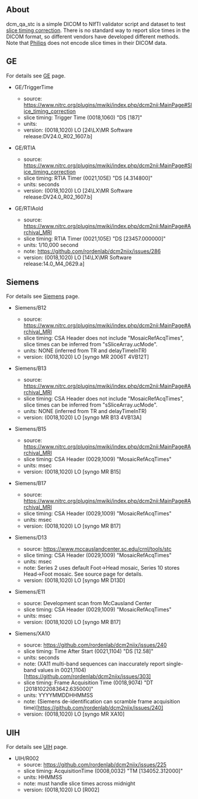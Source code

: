 
## About

dcm_qa_stc is a simple DICOM to NIfTI validator script and dataset to test [slice timing correction](https://www.mccauslandcenter.sc.edu/crnl/tools/stc). There is no standard way to report slice times in the DICOM format, so different vendors have developed different methods. Note that [Philips](https://github.com/rordenlab/dcm2niix/tree/master/Philips) does not encode slice times in their DICOM data.

## GE

For details see [GE](https://github.com/rordenlab/dcm2niix/tree/master/GE) page.

* GE/TriggerTime
  * source: https://www.nitrc.org/plugins/mwiki/index.php/dcm2nii:MainPage#Slice_timing_correction
  * slice timing: Trigger Time (0018,1060) "DS [187]"
  * units:
  * version: (0018,1020) LO [24\LX\MR Software release:DV24.0_R02_1607.b]

* GE/RTIA
  * source: https://www.nitrc.org/plugins/mwiki/index.php/dcm2nii:MainPage#Slice_timing_correction
  * slice timing: RTIA Timer (0021,105E) "DS [4.314800]"
  * units: seconds
  * version: (0018,1020) LO [24\LX\MR Software release:DV24.0_R02_1607.b]

* GE/RTIAold
  * source: https://www.nitrc.org/plugins/mwiki/index.php/dcm2nii:MainPage#Archival_MRI
  * slice timing: RTIA Timer (0021,105E) "DS [23457.000000]"
  * units: 1/10,000 second
  * note: https://github.com/rordenlab/dcm2niix/issues/286
  * version: (0018,1020) LO [14\LX\MR Software release:14.0_M4_0629.a]

## Siemens

For details see [Siemens](https://github.com/rordenlab/dcm2niix/tree/master/Siemens) page.

* Siemens/B12
  * source: https://www.nitrc.org/plugins/mwiki/index.php/dcm2nii:MainPage#Archival_MRI
  * slice timing: CSA Header does not include "MosaicRefAcqTimes", slice times can be inferred from "sSliceArray.ucMode".
  * units: NONE (inferred from TR and delayTimeInTR)
  * version: (0018,1020) LO [syngo MR 2006T 4VB12T]

* Siemens/B13
  * source: https://www.nitrc.org/plugins/mwiki/index.php/dcm2nii:MainPage#Archival_MRI
  * slice timing: CSA Header does not include "MosaicRefAcqTimes", slice times can be inferred from "sSliceArray.ucMode".
  * units: NONE (inferred from TR and delayTimeInTR)
  * version: (0018,1020) LO [syngo MR B13 4VB13A]

* Siemens/B15
  * source: https://www.nitrc.org/plugins/mwiki/index.php/dcm2nii:MainPage#Archival_MRI
  * slice timing: CSA Header (0029,1009) "MosaicRefAcqTimes"
  * units: msec
  * version: (0018,1020) LO [syngo MR B15]

* Siemens/B17
  * source: https://www.nitrc.org/plugins/mwiki/index.php/dcm2nii:MainPage#Archival_MRI
  * slice timing: CSA Header (0029,1009) "MosaicRefAcqTimes"
  * units: msec
  * version: (0018,1020) LO [syngo MR B17]

* Siemens/D13
  * source: https://www.mccauslandcenter.sc.edu/crnl/tools/stc
  * slice timing: CSA Header (0029,1009) "MosaicRefAcqTimes"
  * units: msec
  * note: Series 2 uses default Foot->Head mosaic, Series 10 stores Head->Foot mosaic. See source page for details.
  * version: (0018,1020) LO [syngo MR D13D]

* Siemens/E11
  * source: Development scan from McCausland Center
  * slice timing: CSA Header (0029,1009) "MosaicRefAcqTimes"
  * units: msec
  * version: (0018,1020) LO [syngo MR B17]

* Siemens/XA10
  * source: https://github.com/rordenlab/dcm2niix/issues/240
  * slice timing: Time After Start (0021,1104) "DS [12.58]"
  * units: seconds
  * note: (XA11 multi-band sequences can inaccurately report single-band values in 0021,1104)[https://github.com/rordenlab/dcm2niix/issues/303]
  * slice timing: Frame Acquisition Time (0018,9074) "DT [20181022083642.635000]"
  * units: YYYYMMDDHHMMSS
  * note: (Siemens de-identification can scramble frame acquisition time)[https://github.com/rordenlab/dcm2niix/issues/240]
  * version: (0018,1020) LO [syngo MR XA10]

## UIH

For details see [UIH](https://github.com/rordenlab/dcm2niix/tree/master/UIH) page.

* UIH/R002
  * source: https://github.com/rordenlab/dcm2niix/issues/225
  * slice timing: AcquisitionTime (0008,0032) "TM [134052.312000]"
  * units: HHMMSS
  * note: must handle slice times across midnight
  * version: (0018,1020) LO [R002]
